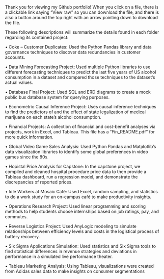 Thank you for viewing my Github portfolio! When you click on a file, there is a clickable link saying “View raw” so you can download the file, and there is also a button around the top right with an arrow pointing down to download the file.

These following descriptions will summarize the details found in each folder regarding its contained project:

•	Coke – Customer Duplicates: Used the Python Pandas library and data governance techniques to discover data redundancies in customer accounts.  

•	Data Mining Forecasting Project: Used multiple Python libraries to use different forecasting techniques to predict the last five years of US alcohol consumption in a dataset and compared those techniques to the dataset’s actual values. 

•	Database Final Project: Used SQL and ERD diagrams to create a mock public bus database system for querying purposes.  

•	Econometric Causal Inference Project: Uses causal inference techniques to find the predictors of and the effect of state legalization of medical marijuana on each state’s alcohol consumption.

•	Financial Projects: A collection of financial and cost-benefit analyses via projects, work in Excel, and Tableau. This file has a “Fin_README.pdf” for more quick information.

•	Global Video Game Sales Analysis: Used Python Pandas and Matplotlib’s data visualization libraries to identify some global preferences in video games since the 80s. 

•	Hopistal Price Analysis for Capstone: In the capstone project, we compiled and cleaned hospital procedure price data to then provide a Tableau dashboard, run a regression model, and demonstrate the discrepancies of reported prices.

•	Idle Workers at Mosaic Café: Used Excel, random sampling, and statistics to do a work study for an on-campus café to make productivity insights.   

•	Operations Research Project: Used linear programming and scoring methods to help students choose internships based on job ratings, pay, and commutes.  

•	Reverse Logistics Project: Used AnyLogic modeling to simulate relationships between efficiency levels and costs in the logistical process of battery recovery.   

•	Six Sigma Applications Simulation: Used statistics and Six Sigma tools to find statistical differences in revenue strategies and deviations in performance in a simulated live performance theater.   

•	Tableau Marketing Analysis: Using Tableau, visualizations were created from Adidas sales data to make insights on consumer segmentations
  
